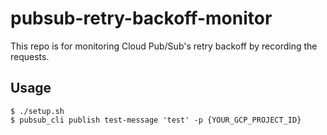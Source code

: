 # pubsub-retry-backoff-monitor
This repo is for monitoring Cloud Pub/Sub's retry backoff by recording the requests.

## Usage
```shell script
$ ./setup.sh
$ pubsub_cli publish test-message 'test' -p {YOUR_GCP_PROJECT_ID}
```